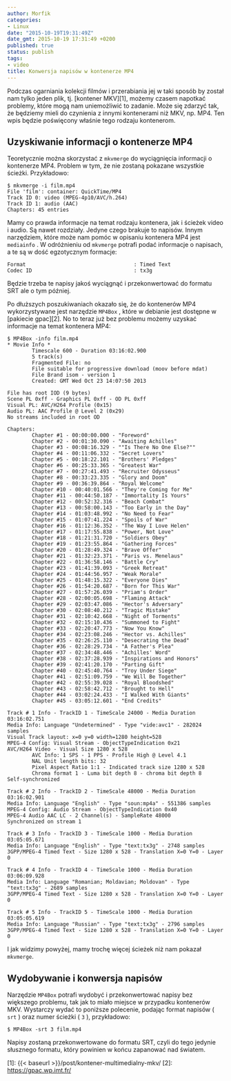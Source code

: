 ```yaml
---
author: Morfik
categories:
- Linux
date: "2015-10-19T19:31:49Z"
date_gmt: 2015-10-19 17:31:49 +0200
published: true
status: publish
tags:
- video
title: Konwersja napisów w kontenerze MP4
---
```


Podczas ogarniania kolekcji filmów i przerabiania jej w taki sposób by został nam tylko jeden plik,
tj. [kontener MKV][1], możemy czasem napotkać problemy, które mogą nam uniemożliwić to zadanie.
Może się zdarzyć tak, że będziemy mieli do czynienia z innymi kontenerami niż MKV, np. MP4. Ten wpis
będzie poświęcony właśnie tego rodzaju kontenerom.

<!--more-->
## Uzyskiwanie informacji o kontenerze MP4

Teoretycznie można skorzystać z `mkvmerge` do wyciągnięcia informacji o kontenerze MP4. Problem w
tym, że nie zostaną pokazane wszystkie ścieżki. Przykładowo:

    $ mkvmerge -i film.mp4
    File 'film': container: QuickTime/MP4
    Track ID 0: video (MPEG-4p10/AVC/h.264)
    Track ID 1: audio (AAC)
    Chapters: 45 entries

Mamy co prawda informacje na temat rodzaju kontenera, jak i ścieżek video i audio. Są nawet
rozdziały. Jedyne czego brakuje to napisów. Innym narzędziem, które może nam pomóc w opisaniu
kontenera MP4 jest `mediainfo` . W odróżnieniu od `mkvmerge` potrafi podać informacje o napisach, a
te są w dość egzotycznym formacje:

    Format                                   : Timed Text
    Codec ID                                 : tx3g

Będzie trzeba te napisy jakoś wyciągnąć i przekonwertować do formatu SRT ale o tym później.

Po dłuższych poszukiwaniach okazało się, że do kontenerów MP4 wykorzystywane jest narzędzie
`MP4Box` , które w debianie jest dostępne w [pakiecie gpac][2]. No to teraz już bez problemu
możemy uzyskać informacje na temat kontenera MP4:

    $ MP4Box -info film.mp4
    * Movie Info *
            Timescale 600 - Duration 03:16:02.900
            5 track(s)
            Fragmented File: no
            File suitable for progressive download (moov before mdat)
            File Brand isom - version 1
            Created: GMT Wed Oct 23 14:07:50 2013

    File has root IOD (9 bytes)
    Scene PL 0xff - Graphics PL 0xff - OD PL 0xff
    Visual PL: AVC/H264 Profile (0x15)
    Audio PL: AAC Profile @ Level 2 (0x29)
    No streams included in root OD

    Chapters:
            Chapter #1 - 00:00:00.000 - "Foreword"
            Chapter #2 - 00:01:30.090 - "Awaiting Achilles"
            Chapter #3 - 00:08:16.329 - ""Is There No One Else?""
            Chapter #4 - 00:11:06.332 - "Secret Lovers"
            Chapter #5 - 00:18:22.101 - "Brothers' Pledges"
            Chapter #6 - 00:25:33.365 - "Greatest War"
            Chapter #7 - 00:27:41.493 - "Recruiter Odysseus"
            Chapter #8 - 00:33:23.335 - "Glory and Doom"
            Chapter #9 - 00:36:39.864 - "Royal Welcome"
            Chapter #10 - 00:40:01.566 - "They're Coming for Me"
            Chapter #11 - 00:44:50.187 - "Immortality Is Yours"
            Chapter #12 - 00:52:32.316 - "Beach Combat"
            Chapter #13 - 00:58:00.143 - "Too Early in the Day"
            Chapter #14 - 01:03:48.992 - "No Need to Fear"
            Chapter #15 - 01:07:41.224 - "Spoils of War"
            Chapter #16 - 01:12:36.352 - "The Way I Love Helen"
            Chapter #17 - 01:17:55.838 - "Power, Not Love"
            Chapter #18 - 01:21:31.720 - "Soldiers Obey"
            Chapter #19 - 01:23:55.864 - "Gathering Forces"
            Chapter #20 - 01:28:49.324 - "Brave Offer"
            Chapter #21 - 01:32:23.371 - "Paris vs. Menelaus"
            Chapter #22 - 01:36:58.146 - "Battle Cry"
            Chapter #23 - 01:41:39.093 - "Greek Retreat"
            Chapter #24 - 01:44:56.957 - "Weak Morale"
            Chapter #25 - 01:48:15.322 - "Everyone Dies"
            Chapter #26 - 01:54:20.687 - "Born for This War"
            Chapter #27 - 01:57:26.039 - "Priam's Order"
            Chapter #28 - 02:00:05.698 - "Flaming Attack"
            Chapter #29 - 02:03:47.086 - "Hector's Adversary"
            Chapter #30 - 02:08:40.212 - "Tragic Mistake"
            Chapter #31 - 02:10:42.668 - "Night of Torments"
            Chapter #32 - 02:15:10.436 - "Summoned to Fight"
            Chapter #33 - 02:20:47.773 - "Now You Know"
            Chapter #34 - 02:23:08.246 - "Hector vs. Achilles"
            Chapter #35 - 02:26:25.110 - "Desecrating the Dead"
            Chapter #36 - 02:28:29.734 - "A Father's Plea"
            Chapter #37 - 02:34:48.446 - "Achilles' Word"
            Chapter #38 - 02:37:28.939 - "Inspirations and Honors"
            Chapter #39 - 02:41:20.170 - "Parting Gift"
            Chapter #40 - 02:45:40.764 - "Troy Under Siege"
            Chapter #41 - 02:51:09.759 - "We Will Be Together"
            Chapter #42 - 02:55:39.028 - "Royal Bloodshed"
            Chapter #43 - 02:58:42.712 - "Brought to Hell"
            Chapter #44 - 03:02:24.433 - "I Walked With Giants"
            Chapter #45 - 03:05:12.601 - "End Credits"

    Track # 1 Info - TrackID 1 - TimeScale 24000 - Media Duration 03:16:02.751
    Media Info: Language "Undetermined" - Type "vide:avc1" - 282024 samples
    Visual Track layout: x=0 y=0 width=1280 height=528
    MPEG-4 Config: Visual Stream - ObjectTypeIndication 0x21
    AVC/H264 Video - Visual Size 1280 x 528
            AVC Info: 1 SPS - 1 PPS - Profile High @ Level 4.1
            NAL Unit length bits: 32
            Pixel Aspect Ratio 1:1 - Indicated track size 1280 x 528
            Chroma format 1 - Luma bit depth 8 - chroma bit depth 8
    Self-synchronized

    Track # 2 Info - TrackID 2 - TimeScale 48000 - Media Duration 03:16:02.901
    Media Info: Language "English" - Type "soun:mp4a" - 551386 samples
    MPEG-4 Config: Audio Stream - ObjectTypeIndication 0x40
    MPEG-4 Audio AAC LC - 2 Channel(s) - SampleRate 48000
    Synchronized on stream 1

    Track # 3 Info - TrackID 3 - TimeScale 1000 - Media Duration 03:05:05.671
    Media Info: Language "English" - Type "text:tx3g" - 2748 samples
    3GPP/MPEG-4 Timed Text - Size 1280 x 528 - Translation X=0 Y=0 - Layer 0

    Track # 4 Info - TrackID 4 - TimeScale 1000 - Media Duration 03:06:09.928
    Media Info: Language "Romanian; Moldavian; Moldovan" - Type "text:tx3g" - 2689 samples
    3GPP/MPEG-4 Timed Text - Size 1280 x 528 - Translation X=0 Y=0 - Layer 0

    Track # 5 Info - TrackID 5 - TimeScale 1000 - Media Duration 03:05:05.619
    Media Info: Language "Russian" - Type "text:tx3g" - 2796 samples
    3GPP/MPEG-4 Timed Text - Size 1280 x 528 - Translation X=0 Y=0 - Layer 0

I jak widzimy powyżej, mamy trochę więcej ścieżek niż nam pokazał `mkvmerge`.

## Wydobywanie i konwersja napisów

Narzędzie `MP4Box` potrafi wydobyć i przekonwertować napisy bez większego problemu, tak jak to miało
miejsce w przypadku kontenerów MKV. Wystarczy wydać to poniższe polecenie, podając format napisów
( `srt` ) oraz numer ścieżki ( `3` ), przykładowo:

    $ MP4Box -srt 3 film.mp4

Napisy zostaną przekonwertowane do formatu SRT, czyli do tego jedynie słusznego formatu, który
powinien w końcu zapanować nad światem.


[1]: {{< baseurl >}}/post/kontener-multimedialny-mkv/
[2]: https://gpac.wp.imt.fr/
